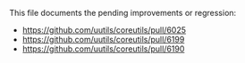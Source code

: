 This file documents the pending improvements or regression:

* https://github.com/uutils/coreutils/pull/6025
* https://github.com/uutils/coreutils/pull/6199
* https://github.com/uutils/coreutils/pull/6190
